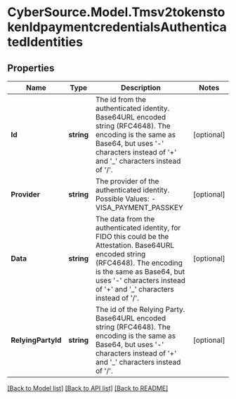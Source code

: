 # CyberSource.Model.Tmsv2tokenstokenIdpaymentcredentialsAuthenticatedIdentities
## Properties

Name | Type | Description | Notes
------------ | ------------- | ------------- | -------------
**Id** | **string** | The id from the authenticated identity.  Base64URL encoded string (RFC4648).   The encoding is the same as Base64, but uses &#39;-&#39; characters instead of &#39;+&#39; and &#39;_&#39; characters instead of &#39;/&#39;.  | [optional] 
**Provider** | **string** | The provider of the authenticated identity.  Possible Values:   - VISA_PAYMENT_PASSKEY  | [optional] 
**Data** | **string** | The data from the authenticated identity, for FIDO this could be the Attestation. Base64URL encoded string (RFC4648).  The encoding is the same as Base64, but uses &#39;-&#39; characters instead of &#39;+&#39; and &#39;_&#39; characters instead of &#39;/&#39;.  | [optional] 
**RelyingPartyId** | **string** | The id of the Relying Party.  Base64URL encoded string (RFC4648).   The encoding is the same as Base64, but uses &#39;-&#39; characters instead of &#39;+&#39; and &#39;_&#39; characters instead of &#39;/&#39;.  | [optional] 

[[Back to Model list]](../README.md#documentation-for-models) [[Back to API list]](../README.md#documentation-for-api-endpoints) [[Back to README]](../README.md)


